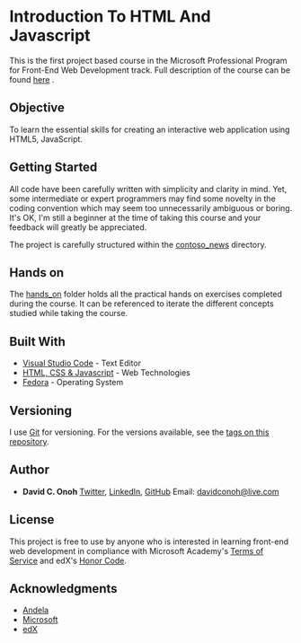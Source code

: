 # Introduction To HTML And Javascript

This is the first project based course in the Microsoft Professional Program for Front-End Web Development track. Full description of the course can be found [here](https://www.edx.org/course/introduction-html-javascript-microsoft-dev211-1x-3) .

## Objective

To learn the essential skills for creating an interactive web application using HTML5, JavaScript.

## Getting Started

All code have been carefully written with simplicity and clarity in mind. Yet, some intermediate or expert programmers may find some novelty in the coding convention which may seem too unnecessarily ambiguous or boring. It's OK, I'm still a beginner at the time of taking this course and your feedback will greatly be appreciated.

The project is carefully structured within the [contoso_news](https://github.com/ALCwithMicrosoft/Intro-to-HTML-and-Javascript/tree/master/contoso_news) directory.

## Hands on

The [hands_on](https://github.com/ALCwithMicrosoft/Intro-to-HTML-and-Javascript/tree/master/hands_on/) folder holds all the practical hands on exercises completed during the course. It can be referenced to iterate the different concepts studied while taking the course.

## Built With

* [Visual Studio Code](https://code.visualstudio.com/) - Text Editor
* [HTML, CSS & Javascript](https://) - Web Technologies
* [Fedora](https://getfedora.org) - Operating System

## Versioning

I use [Git](https://git-scm.com/) for versioning. For the versions available, see the [tags on this repository](https://github.com/your/project/tags).

## Author

* **David C. Onoh**  [Twitter](http://twitter.com/davidconoh/), [LinkedIn](http://linkedin.com/in/davidconoh/), [GitHub](https://github.com/davidconoh) Email: davidconoh@live.com

## License

This project is free to use by anyone who is interested in learning front-end web development in compliance with Microsoft Academy's [Terms of Service](https://academy.microsoft.com/en-us/terms-of-service/) and edX's [Honor Code](https://www.edx.org/edx-terms-service).

## Acknowledgments

* [Andela](http://andela.com/)
* [Microsoft](http://microsoft.com/)
* [edX](http://edx.org/)